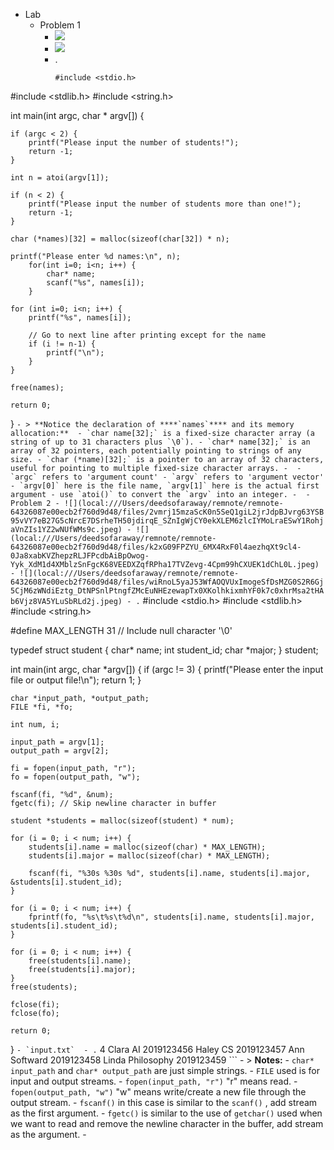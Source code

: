 - Lab
    - Problem 1
        - ![](local:///Users/deedsofaraway/remnote/remnote-64326087e00ecb2f760d9d48/files/7c9vD04XZJPwKePcgUjs92YFdgCpe_638zygiJgAD28VhmZINprkz8AxHWvlGID9JCd4pU4IhrXoF65qPPNCNfDyQgFPT03DAv-psNh854WNHk8vus6WqYBAG0-hkZCb.jpeg)
        - ![](local:///Users/deedsofaraway/remnote/remnote-64326087e00ecb2f760d9d48/files/o2bWphlzuT9tYJgg-0WTrvngrCQG8JlKlh_o3-8vikSWvhOp2bA4mPPX3o8n4fycS-d95faWBiLCD1VXzis1mtXBEBmiGH8Mf8C9hbukX9UON3ouJjYxZ79lmZQwbG2-.jpeg)
        - .
            ```
            #include <stdio.h>
#include <stdlib.h>
#include <string.h>

int main(int argc, char * argv[]) {

    if (argc < 2) {
        printf("Please input the number of students!");
        return -1;
    }
    
    int n = atoi(argv[1]);

    if (n < 2) {
        printf("Please input the number of students more than one!");
        return -1;
    }

    char (*names)[32] = malloc(sizeof(char[32]) * n);
	
    printf("Please enter %d names:\n", n);
        for(int i=0; i<n; i++) {
            char* name;
            scanf("%s", names[i]);
        }

    for (int i=0; i<n; i++) {
        printf("%s", names[i]);
        
        // Go to next line after printing except for the name
        if (i != n-1) { 
            printf("\n");
        }
    }
    
    free(names);
    
    return 0;
} 
            ```
            - > **Notice the declaration of ****`names`**** and its memory allocation:** 
            - `char name[32];` is a fixed-size character array (a string of up to 31 characters plus `\0`).
            - `char* name[32];` is an array of 32 pointers, each potentially pointing to strings of any size.
            - `char (*name)[32];` is a pointer to an array of 32 characters, useful for pointing to multiple fixed-size character arrays.
        - 
        - `argc` refers to 'argument count'
        - `argv` refers to 'argument vector'
            - `argv[0]` here is the file name, `argv[1]` here is the actual first argument
                - use `atoi()` to convert the `argv` into an integer.
        - 
        - Problem 2
        - ![](local:///Users/deedsofaraway/remnote/remnote-64326087e00ecb2f760d9d48/files/2vmrj15mzaScK0n5SeQ1giL2jrJdpBJvrg63YSB95vVY7eB27G5cNrcE7DSrheTH50jdirqE_SZnIgWjCY0ekXLEM6zlcIYMoLraESwY1RohjaVnZIs1YZ2wNUfWMs9c.jpeg)
        - ![](local:///Users/deedsofaraway/remnote/remnote-64326087e00ecb2f760d9d48/files/k2xG09FPZYU_6MX4RxF0l4aezhqXt9cl4-0Ja8xabKVZhepzRLJFPcdbAiBpOwog-Yyk_XdM1d4XMblzSnFgcK68VEEDXZqfRPha17TVZevg-4Cpm99hCXUEK1dChL0L.jpeg)
        - ![](local:///Users/deedsofaraway/remnote/remnote-64326087e00ecb2f760d9d48/files/wiRnoL5yaJ53WfAOQVUxImogeSfDsMZG0S2R6Gj5CjM6zWNdiEztg_DtNPSnlPtngfZMcEuNHEzewapTx0XKolhkixmhYF0k7c0xhrMsa2tHAb6Vjz8VA5YLuSbRLd2j.jpeg)
        - .
            ```
            #include <stdio.h>
#include <stdlib.h>
#include <string.h>

#define MAX_LENGTH 31 // Include null character '\0'

typedef struct student {
    char* name;
    int student_id;
    char *major;
} student;

int main(int argc, char *argv[]) {
    if (argc != 3) {
        printf("Please enter the input file or output file!\n");
        return 1; 
    }

    char *input_path, *output_path;
    FILE *fi, *fo;

    int num, i;

    input_path = argv[1];
    output_path = argv[2];

    fi = fopen(input_path, "r");
    fo = fopen(output_path, "w");

    fscanf(fi, "%d", &num); 
    fgetc(fi); // Skip newline character in buffer

    student *students = malloc(sizeof(student) * num);

    for (i = 0; i < num; i++) {
        students[i].name = malloc(sizeof(char) * MAX_LENGTH); 
        students[i].major = malloc(sizeof(char) * MAX_LENGTH); 

        fscanf(fi, "%30s %30s %d", students[i].name, students[i].major, &students[i].student_id);
    }

    for (i = 0; i < num; i++) {
        fprintf(fo, "%s\t%s\t%d\n", students[i].name, students[i].major, students[i].student_id);
    }

    for (i = 0; i < num; i++) {
        free(students[i].name);
        free(students[i].major);
    }
    free(students);

    fclose(fi);
    fclose(fo);

    return 0;
} 
            ```
        - `input.txt` 
            - .
                ```
                4
Clara AI 2019123456
Haley CS 2019123457
Ann Softward 2019123458
Linda Philosophy 2019123459
                ```
        - > **Notes:** 
        - `char* input_path` and `char* output_path` are just simple strings.
        - `FILE` used is for input and output streams.
        - `fopen(input_path, "r")`  "r" means read.
        - `fopen(output_path, "w")`  "w" means write/create a new file through the output stream.
        - `fscanf()` in this case is similar to the `scanf()` , add stream as the first argument.
        - `fgetc()` is similar to the use of `getchar()` used when we want to read and remove the newline character in the buffer, add stream as the argument.
        - 
